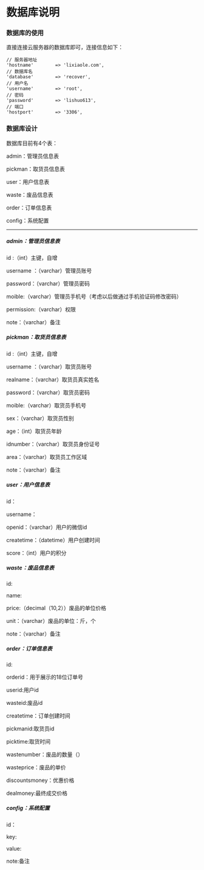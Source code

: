 # 数据库说明

### 数据库的使用

直接连接云服务器的数据库即可，连接信息如下：

```
// 服务器地址
'hostname'        => 'lixiaole.com',
// 数据库名
'database'        => 'recover',
// 用户名
'username'        => 'root',
// 密码
'password'        => 'lishuo613',
// 端口
'hostport'        => '3306',
```

### 数据库设计

数据库目前有4个表：

admin：管理员信息表

pickman：取货员信息表

user：用户信息表

waste：废品信息表

order：订单信息表

config：系统配置

------

##### admin：管理员信息表

id :（int）主键，自增

username ：（varchar）管理员账号

password：（varchar）管理员密码

moible:（varchar）管理员手机号（考虑以后做通过手机验证码修改密码）

permission:（varchar）权限

note：（varchar）备注



##### pickman：取货员信息表

id :（int）主键，自增

username ：（varchar）取货员账号

realname：（varchar）取货员真实姓名

password：（varchar）取货员密码

moible:（varchar）取货员手机号

sex：（varchar）取货员性别

age：（int）取货员年龄

idnumber：（varchar）取货员身份证号

area：（varchar）取货员工作区域

note：（varchar）备注



##### user：用户信息表

id：

username：

openid：（varchar）用户的微信id

createtime：（datetime）用户创建时间

score：（int）用户的积分



##### waste：废品信息表

id:

name:

price:（decimal（10,2））废品的单位价格

unit：（varchar）废品的单位：斤，个

note：（varchar）备注



##### order：订单信息表

id:

orderid：用于展示的18位订单号

userid:用户id

wasteid:废品id

createtime：订单创建时间

pickmanid:取货员id

picktime:取货时间

wastenumber：废品的数量（）

wasteprice：废品的单价

discountsmoney：优惠价格

dealmoney:最终成交价格





##### config：系统配置

id：

key:

value:

note:备注


